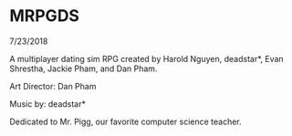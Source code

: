 # MRPGDS
7/23/2018

A multiplayer dating sim RPG created by Harold Nguyen, deadstar*, Evan Shrestha, Jackie Pham, and Dan Pham.

Art Director: Dan Pham

Music by: deadstar*

Dedicated to Mr. Pigg, our favorite computer science teacher.
